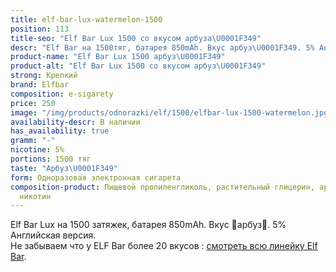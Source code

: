 ```yaml
---
title: elf-bar-lux-watermelon-1500
position: 113
title-seo: "Elf Bar Lux 1500 со вкусом арбуза\U0001F349"
descr: "Elf Bar на 1500тяг, батарея 850mAh. Вкус арбуз\U0001F349. 5% Английская версия."
product-name: "Elf Bar Lux 1500 арбуз\U0001F349"
product-alt: "Elf Bar Lux 1500 со вкусом арбуз\U0001F349"
strong: Крепкий
brand: Elfbar
composition: e-sigarety
price: 250
image: "/img/products/odnorazki/elf/1500/elfbar-lux-1500-watermelon.jpg"
availability-descr: В наличии
has_availability: true
gramm: "-"
nicotine: 5%
portions: 1500 тяг
taste: "Арбуз\U0001F349"
form: Одноразовая электронная сигарета
composition-product: Пищевой пропиленгликоль, растительный глицерин, ароматизатор,
  никотин
---
```


Elf Bar Lux на 1500 затяжек, батарея 850mAh. Вкус 🍉арбуз🍉. 5% Английская версия.<br>
Не забываем что у ELF Bar более 20 вкусов : [смотреть всю линейку Elf Bar](/elfbar).